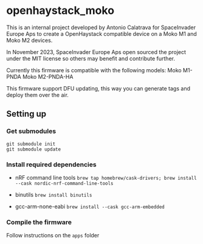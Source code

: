 # openhaystack_moko
This is an internal project developed by Antonio Calatrava for SpaceInvader Europe Aps to create a OpenHaystack compatible device on a Moko M1 and Moko M2 devices.

In November 2023, SpaceInvader Europe Aps open sourced the project under the MIT license so others may benefit and contribute further.

Currently this firmware is compatible with the following models:
Moko M1-PNDA
Moko M2-PNDA-HA

This firmware support DFU updating, this way you can generate tags and deploy them over the air.

## Setting up

### Get submodules
```
git submodule init
git submodule update
```

### Install required dependencies
 - nRF command line tools
 `brew tap homebrew/cask-drivers; brew install --cask nordic-nrf-command-line-tools`

 - binutils
 `brew install binutils`

 - gcc-arm-none-eabi
 `brew install --cask gcc-arm-embedded`

### Compile the firmware
Follow instructions on the `apps` folder